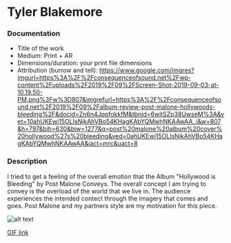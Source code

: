 # Tyler Blakemore

### Documentation
* Title of the work
* Medium: Print + AR
* Dimensions/duration: your print file dimensions
* Attribution (burrow and tell): https://www.google.com/imgres?imgurl=https%3A%2F%2Fconsequenceofsound.net%2Fwp-content%2Fuploads%2F2019%2F09%2FScreen-Shot-2019-09-03-at-10.19.50-PM.png%3Fw%3D807&imgrefurl=https%3A%2F%2Fconsequenceofsound.net%2F2019%2F09%2Falbum-review-post-malone-hollywoods-bleeding%2F&docid=Zn6n4JppfokkfM&tbnid=6witSZp38UwseM%3A&vet=10ahUKEwi15OLIsNjkAhVBo54KHagKAbYQMwhNKAAwAA..i&w=807&h=797&bih=630&biw=1277&q=post%20malone%20album%20cover%20hollywood%27s%20bleeding&ved=0ahUKEwi15OLIsNjkAhVBo54KHagKAbYQMwhNKAAwAA&iact=mrc&uact=8

### Description
I tried to get a feeling of the overall emotion that the Album "Hollywood is Bleeding" by Post Malone Conveys. 
The overall concept I am trying to convey is the overload of the world that we live in. The audience experiences the 
intended contect through the imagery that comes and goes. Post Malone and my partners style are my motivation for this 
piece. 

![alt text](https://i.imgur.com/QZkgLO2.jpg)

[GIF link](https://media.giphy.com/media/XD3g8rCGJRhL5Rad16/giphy.gif)
